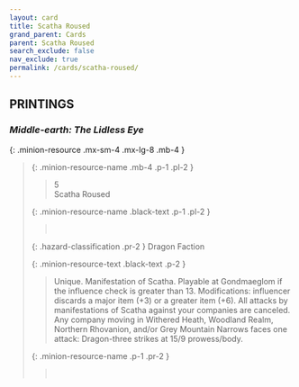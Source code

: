 ```yaml
---
layout: card
title: Scatha Roused
grand_parent: Cards
parent: Scatha Roused
search_exclude: false
nav_exclude: true
permalink: /cards/scatha-roused/
---
```


## PRINTINGS


### _Middle-earth: The Lidless Eye_

{: .minion-resource .mx-sm-4 .mx-lg-8 .mb-4 }
> {: .minion-resource-name .mb-4 .p-1 .pl-2 }
> > <div class="hazard-mp">5</div>
> > <div class="card-name">Scatha Roused</div>
>
> {: .minion-resource-name .black-text .p-1 .pl-2 }
> > &nbsp;
>
> {: .hazard-classification .pr-2 }
> Dragon Faction
>
> {: .minion-resource-text .black-text .p-2 }
> > Unique. Manifestation of Scatha. Playable at Gondmaeglom if the influence check is greater than 13.  Modifications: influencer discards a major item (+3) or a greater item (+6). All attacks by manifestations of Scatha against your companies are canceled. Any company moving in Withered Heath, Woodland Realm, Northern Rhovanion, and/or Grey Mountain Narrows faces one attack: Dragon-three strikes at 15/9 prowess/body. 
> 
> {: .minion-resource-name .p-1 .pr-2 }
> > <div class="card-shield"></div>
> > <div class="card-corruption-white">&nbsp;</div>
